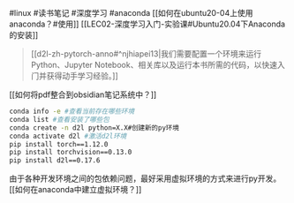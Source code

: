 #linux #读书笔记 #深度学习 #anaconda 
[[如何在ubuntu20-04上使用anaconda？#使用]]
[[LEC02-深度学习入门-实验课#Ubuntu20.04下Anaconda的安装]]


>[[d2l-zh-pytorch-anno#^njhiapei13|我们需要配置一个环境来运行Python、Jupyter Notebook、相关库以及运行本书所需的代码，以快速入⻔并获得动手学习经验。]]

[[如何将pdf整合到obsidian笔记系统中？]]

```bash
conda info -e #查看当前存在哪些环境
conda list #查看安装了哪些包
conda create -n d2l python=X.X#创建新的py环境
conda activate d2l #激活d2l环境
pip install torch==1.12.0  
pip install torchvision==0.13.0
pip install d2l==0.17.6
```


由于各种开发环境之间的包依赖问题，最好采用虚拟环境的方式来进行py开发。
[[如何在anaconda中建立虚拟环境？]]

